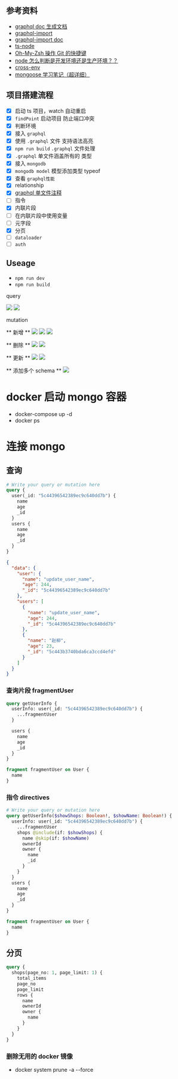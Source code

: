## 参考资料

- [graphql doc 生成文档](https://github.com/2fd/graphdoc)
- [graphql-import](https://www.npmjs.com/package/graphql-import)
- [graphql-import doc](https://oss.prisma.io/content/graphql-import/overview)
- [ts-node](https://github.com/TypeStrong/ts-node)
- [Oh-My-Zsh 操作 Git 的快捷键](https://segmentfault.com/a/1190000007145316)
- [node 怎么判断是开发环境还是生产环境？？](https://segmentfault.com/q/1010000007782377/a-1020000007782650)
- [cross-env](https://www.npmjs.com/package/cross-env)
- [mongoose 学习笔记（超详细）](https://segmentfault.com/a/1190000010688972#articleHeader14)

## 项目搭建流程

- [x] 启动 ts 项目，watch 自动重启
- [x] `findPoint` 启动项目 防止端口冲突
- [x] 判断环境
- [x] 接入 `graphql`
- [x] 使用 `.graphql` 文件 支持语法高亮
- [x] `npm run build` `.graphql` 文件处理
- [x] `.graphql` 单文件涵盖所有的 类型
- [x] 接入 `mongodb`
- [x] `mongodb model` 模型添加类型 typeof
- [x] 查看 `graphql性能`
- [x] relationship
- [x] [graphql 单文件注释](https://github.com/prisma/graphql-import/issues/49)
- [ ] 指令
- [x] 内联片段
- [ ] 在内联片段中使用变量
- [ ] 元字段
- [x] 分页
- [ ] `dataloader`
- [ ] `auth`

## Useage

- `npm run dev`
- `npm run build`

query

![](./imgs/1.png)
![](./imgs/5.png)

mutation

** 新增 **
![](./imgs/2.png)
![](./imgs/3.png)
![](./imgs/4.png)

** 删除 **
![](./imgs/6.png)
![](./imgs/7.png)

** 更新 **
![](./imgs/8.png)
![](./imgs/9.png)

** 添加多个 schema **
![](./imgs/10.png)

# docker 启动 mongo 容器

- docker-compose up -d
- docker ps

# 连接 mongo

## 查询

```graphql
# Write your query or mutation here
query {
  user(_id: "5c44396542389ec9c640dd7b") {
    name
    age
    _id
  }
  users {
    name
    age
    _id
  }
}
```

```json
{
  "data": {
    "user": {
      "name": "update_user_name",
      "age": 244,
      "_id": "5c44396542389ec9c640dd7b"
    },
    "users": [
      {
        "name": "update_user_name",
        "age": 244,
        "_id": "5c44396542389ec9c640dd7b"
      },
      {
        "name": "赵柳",
        "age": 23,
        "_id": "5c443b3740bda6ca3ccd4efd"
      }
    ]
  }
}
```

### 查询片段 fragmentUser

```graphql
query getUserInfo {
  userInfo: user(_id: "5c44396542389ec9c640dd7b") {
    ...fragmentUser
  }

  users {
    name
    age
    _id
  }
}

fragment fragmentUser on User {
  name
}
```

### 指令 directives

```graphql
# Write your query or mutation here
query getUserInfo($showShops: Boolean!, $showName: Boolean!) {
  userInfo: user(_id: "5c44396542389ec9c640dd7b") {
    ...fragmentUser
    shops @include(if: $showShops) {
      name @skip(if: $showName)
      ownerId
      owner {
        name
        _id
      }
    }
  }
  users {
    name
    age
    _id
  }
}

fragment fragmentUser on User {
  name
}
```

## 分页

```graphql
query {
  shops(page_no: 1, page_limit: 1) {
    total_items
    page_no
    page_limit
    rows {
      name
      ownerId
      owner {
        name
      }
    }
  }
}
```

### 删除无用的 docker 镜像

- docker system prune -a --force
